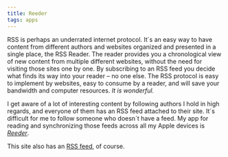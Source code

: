 ```yaml
---
title: Reeder
tags: apps
---
```

RSS is perhaps an underrated internet  protocol. It´s an easy way to have content from different authors and websites organized and presented in a single place, the RSS Reader. The reader provides you a chronological view of new content from multiple different websites, without the need for visiting those sites one by one. By subscribing to an RSS feed you decide what finds its way into your reader  – no one else. The RSS protocol is easy to implement by websites, easy to consume by a reader, and will save your bandwidth and computer resources. *It is wonderful.*

I get aware of a lot of interesting content by following authors I hold in high regards, and everyone of them has an RSS feed attached to their site. It´s difficult for me to follow someone who doesn´t have a feed. My app for reading and synchronizing those feeds across all my Apple devices is [<cite>Reeder</cite>](https://reederapp.com). 

This site also has an [RSS feed](/feed.xml), of course.
